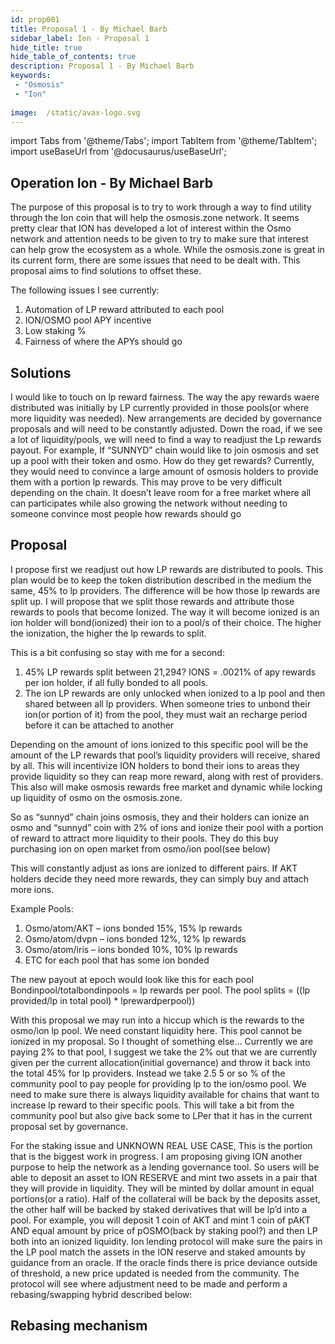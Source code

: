 ```yaml
---
id: prop001
title: Proposal 1 - By Michael Barb
sidebar_label: Ion - Proposal 1
hide_title: true
hide_table_of_contents: true
description: Proposal 1 - By Michael Barb
keywords:
 - "Osmosis"
 - "Ion"
 
image:  /static/avax-logo.svg
---
```


import Tabs from '@theme/Tabs';
import TabItem from '@theme/TabItem';
import useBaseUrl from '@docusaurus/useBaseUrl';

## Operation Ion - By Michael Barb
 
The purpose of this proposal is to try to work through a way to find utility through the Ion coin that will help the osmosis.zone network. 
It seems pretty clear that ION has developed a lot of interest within the Osmo network and attention needs to be given to try to make sure that interest can help grow the ecosystem as a whole. 
While the osmosis.zone is great in its current form, there are some issues that need to be dealt with. This proposal aims to find solutions to offset these. 

The following issues I see currently:

1. Automation of LP reward attributed to each pool
1. ION/OSMO pool APY incentive
1. Low staking %
1. Fairness of where the APYs should go

## Solutions

I would like to touch on lp reward fairness. The way the apy rewards waere distributed was initially by LP currently provided in those pools(or where more liquidity was needed). 
New arrangements are decided by governance proposals and will need to be constantly adjusted. 
Down the road, if we see a lot of liquidity/pools, we will need to find a way to readjust the Lp rewards payout. 
For example, If “SUNNYD” chain would like to join osmosis and set up a pool with their token and osmo. 
How do they get rewards? Currently, they would need to convince a large amount of osmosis holders to provide them with a portion lp rewards. 
This may prove to be very difficult depending on the chain. It doesn’t leave room for a free market where all can participates while also growing the network without needing to someone convince most people how rewards should go


## Proposal 

I propose first we readjust out how LP rewards are distributed to pools. 
This plan would be to keep the token distribution described in the medium the same, 45% to lp providers. 
The difference will be how those lp rewards are split up. I will propose that we split those rewards and attribute those rewards to pools that become Ionized. 
The way it will become ionized is an ion holder will bond(ionized) their ion to a pool/s of their choice. 
The higher the ionization, the higher the lp rewards to split.

This is a bit confusing so stay with me for a second:
 
1. 45% LP rewards split between 21,294? IONS = .0021% of apy rewards per ion holder, if all fully bonded to all pools. 
1. The ion LP rewards are only unlocked when ionized to a lp pool and  then shared between all lp providers. When someone tries to unbond their ion(or portion of it) from the pool, they must wait an recharge period before it can be attached to another

Depending on the amount of ions ionized to this specific pool will be the amount of the LP rewards that pool’s liquidity providers will receive, shared by all. 
This will incentivize ION holders to bond their ions to areas they provide liquidity so they can reap more reward, along with rest of providers.  
This also will make osmosis rewards free market and dynamic while locking up liquidity of osmo on the osmosis.zone. 
 

So as “sunnyd” chain joins osmosis, they and their holders can ionize an osmo and “sunnyd” coin with 2% of ions and ionize their pool with a portion of reward to attract more liquidity to their pools. They do this buy purchasing ion on open market from osmo/ion pool(see below) 

This will constantly adjust as ions are ionized to different pairs.  If AKT holders decide they need more rewards, they can simply buy and attach more ions.


Example Pools: 

1. Osmo/atom/AKT – ions bonded 15%, 15% lp rewards
1. Osmo/atom/dvpn – ions bonded 12%, 12% lp rewards
1. Osmo/atom/iris – ions bonded 10%, 10% lp rewards
1. ETC for each pool that has some ion bonded
 
The new payout at epoch would look like this for each pool
Bondinpool/totalbondinpools = lp rewards per pool. The pool splits = ((lp provided/lp in total pool) * lprewardperpool)) 
 
With this proposal we may run into a hiccup which is the rewards to the osmo/ion lp pool. We need constant liquidity here. This pool cannot be ionized in my proposal.
So I thought of something else… Currently we are paying 2% to that pool, I suggest we take the 2% out that we are currently given per the current allocation(initial governance) and throw it back into the total 45% for lp providers. 
Instead we take 2.5 5 or so % of the community pool to pay people for providing lp to the ion/osmo pool. We need to make sure there is always liquidity available for chains that want to increase lp reward to their specific pools. 
This will take a bit from the community pool but also give back some to LPer that it has in the current proposal set by governance. 

For the staking issue and UNKNOWN REAL USE CASE, This is the portion that is the biggest work in progress. I am proposing giving ION another purpose to help the network as a lending governance tool. 
So users will be able to deposit an asset to ION RESERVE and mint two assets in a pair that they will provide in liquidity. They will be minted by dollar amount in equal portions(or a ratio). 
Half of the collateral will be back by the deposits asset, the other half will be backed by staked derivatives that will be lp’d into a pool. For example, you will deposit 1 coin of AKT and mint 1 coin of pAKT AND equal amount by price of pOSMO(back by staking pool?) and then LP both into an ionized liquidity. 
Ion lending protocol will make sure the pairs in the LP pool match the assets in the ION reserve and staked amounts by guidance from an oracle. If the oracle finds there is price deviance outside of threshold, a new price updated is needed from the community. 
The protocol will see where adjustment need to be made and perform a rebasing/swapping hybrid described below:

## Rebasing mechanism



